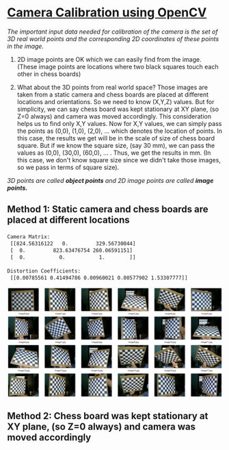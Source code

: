 # [Camera Calibration using OpenCV](https://docs.opencv.org/3.4/dc/dbb/tutorial_py_calibration.html)

*The important input data needed for calibration of the camera is the set of 3D real world points and the corresponding 2D coordinates of these points in the image.* 

1. 2D image points are OK which we can easily find from the image. (These image points are locations where two black squares touch each other in chess boards)

2. What about the 3D points from real world space? Those images are taken from a static camera and chess boards are placed at different locations and orientations. So we need to know (X,Y,Z) values. But for simplicity, we can say chess board was kept stationary at XY plane, (so Z=0 always) and camera was moved accordingly. This consideration helps us to find only X,Y values. Now for X,Y values, we can simply pass the points as (0,0), (1,0), (2,0), ... which denotes the location of points. In this case, the results we get will be in the scale of size of chess board square. But if we know the square size, (say 30 mm), we can pass the values as (0,0), (30,0), (60,0), ... . Thus, we get the results in mm. (In this case, we don't know square size since we didn't take those images, so we pass in terms of square size).

*3D points are called **object points** and 2D image points are called **image points.***

## Method 1: Static camera and chess boards are placed at different locations

```
Camera Matrix:
 [[824.56316122   0.         329.56730044]
 [  0.         823.63476754 260.06591151]
 [  0.           0.           1.        ]]

Distortion Coefficients:
 [[0.00785561 0.41494786 0.00960021 0.00577902 1.53307777]]
```
![](figures/srcimgs.png)

## Method 2: Chess board was kept stationary at XY plane, (so Z=0 always) and camera was moved accordingly
